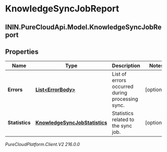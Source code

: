 # KnowledgeSyncJobReport

## ININ.PureCloudApi.Model.KnowledgeSyncJobReport

## Properties

|Name | Type | Description | Notes|
|------------ | ------------- | ------------- | -------------|
| **Errors** | [**List&lt;ErrorBody&gt;**](ErrorBody) | List of errors occurred during processing sync. | [optional] |
| **Statistics** | [**KnowledgeSyncJobStatistics**](KnowledgeSyncJobStatistics) | Statistics related to the sync job. | [optional] |



_PureCloudPlatform.Client.V2 216.0.0_
